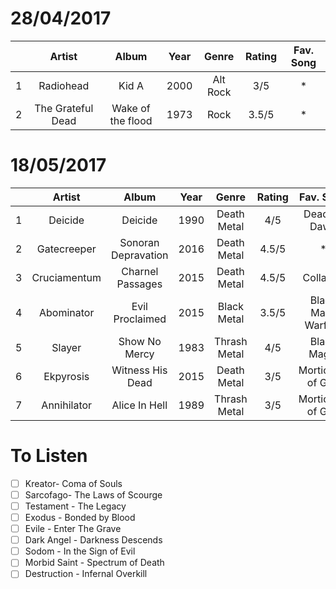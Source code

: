 28/04/2017
============

|     | Artist            | Album               | Year   | Genre       | Rating     | Fav. Song   |
| :-: | :-------:         | :-----------------: | :----: | :---------: | :--------: | :---------: |
| 1   | Radiohead         | Kid A               | 2000   | Alt Rock    | 3/5        | *           |
| 2   | The Grateful Dead | Wake of the flood   | 1973   | Rock        | 3.5/5      | *           |


18/05/2017
============

|     | Artist       | Album               | Year   | Genre        | Rating     | Fav. Song          |
| :-: | :-------:    | :-----------------: | :----: | :---------:  | :--------: | :---------:        |
| 1   | Deicide      | Deicide             | 1990   | Death Metal  | 4/5        | Dead by Dawn       |
| 2   | Gatecreeper  | Sonoran Depravation | 2016   | Death Metal  | 4.5/5      | *                  |
| 3   | Cruciamentum | Charnel Passages    | 2015   | Death Metal  | 4.5/5      | Collapse           |
| 4   | Abominator   | Evil Proclaimed     | 2015   | Black Metal  | 3.5/5      | Black Mass Warfare |
| 5   | Slayer       | Show No Mercy       | 1983   | Thrash Metal | 4/5        | Black Magic        |
| 6   | Ekpyrosis    | Witness His Dead    | 2015   | Death Metal  | 3/5        | Morticians of God  |
| 7   | Annihilator  | Alice In Hell       | 1989   | Thrash Metal | 3/5        | Morticians of God  |


<!--
Table Template
|   | Artist  | Album               | Year      | Genre      | Rating    | Fav. Song |
|   | ------- | ------------------- | --------- | :--------: | --------- | --------- |
| # |         |                     | */5       |            |           |           |

-->

To Listen
===========

- [ ] Kreator- Coma of Souls
- [ ] Sarcofago- The Laws of Scourge
- [ ] Testament - The Legacy
- [ ] Exodus - Bonded by Blood
- [ ] Evile - Enter The Grave
- [ ] Dark Angel - Darkness Descends
- [ ] Sodom - In the Sign of Evil
- [ ] Morbid Saint - Spectrum of Death
- [ ] Destruction - Infernal Overkill
